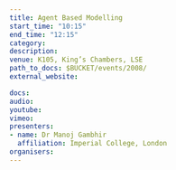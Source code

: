 ```yaml
---
title: Agent Based Modelling
start_time: "10:15"
end_time: "12:15"
category: 
description: 
venue: K105, King’s Chambers, LSE
path_to_docs: $BUCKET/events/2008/
external_website: 

docs: 
audio: 
youtube: 
vimeo: 
presenters: 
- name: Dr Manoj Gambhir
  affiliation: Imperial College, London
organisers: 
---
```

